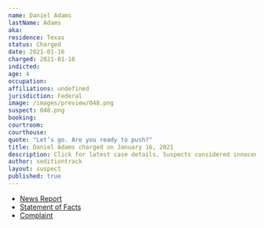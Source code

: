 ```yaml
---
name: Daniel Adams
lastName: Adams
aka:
residence: Texas
status: Charged
date: 2021-01-16
charged: 2021-01-16
indicted:
age: 4
occupation:
affiliations: undefined
jurisdiction: Federal
image: /images/preview/048.png
suspect: 048.png
booking:
courtroom:
courthouse:
quote: "Let’s go. Are you ready to push?"
title: Daniel Adams charged on January 16, 2021
description: Click for latest case details. Suspects considered innocent until proven guilty.
author: seditiontrack
layout: suspect
published: true
---
```

- [News Report](https://www.knoe.com/2021/01/17/la-man-and-cousin-arrested-following-capitol-riot/)
- [Statement of Facts](https://www.justice.gov/opa/page/file/1355876/download)
- [Complaint](https://www.justice.gov/opa/page/file/1355881/download)
